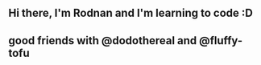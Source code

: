 ## Hi there, I'm Rodnan and I'm learning to code :D
## good friends with @dodothereal and @fluffy-tofu
